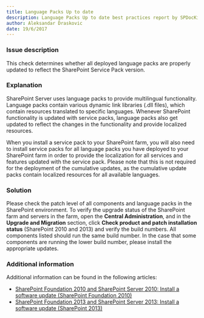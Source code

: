 ```yaml
---
title: Language Packs Up to date
description: Language Packs Up to date best practices report by SPDocKit determines whether all deployed language packs are properly updated to reflect the SharePoint Service Pack version.
author: Aleksandar Draskovic
date: 19/6/2017
---
```

### Issue description
This check determines whether all deployed language packs are properly updated to reflect the SharePoint Service Pack version.
### Explanation
SharePoint Server uses language packs to provide multilingual functionality. Language packs contain various dynamic link libraries (.dll files), which contain resources translated to specific languages. Whenever SharePoint functionality is updated with service packs, language packs also get updated to reflect the changes in the functionality and provide localized resources.

When you install a service pack to your SharePoint farm, you will also need to install service packs for all language packs you have deployed to your SharePoint farm in order to provide the localization for all services and features updated with the service pack. Please note that this is not required for the deployment of the cumulative updates, as the cumulative update packs contain localized resources for all available languages.
### Solution
Please check the patch level of all components and language packs in the SharePoint environment. To verify the upgrade status of the SharePoint farm and servers in the farm, open the **Central Administration**, and in the **Upgrade and Migration** section, click **Check product and patch installation status** (SharePoint 2010 and 2013) and verify the build numbers. All components listed should run the same build number. In the case that some components are running the lower build number, please install the appropriate updates.
### Additional information 
Additional information can be found in the following articles:
* [SharePoint Foundation 2010 and SharePoint Server 2010: Install a software update (SharePoint Foundation 2010)](https://technet.microsoft.com/en-us/library/ff806325(v=office.14).aspx)
* [SharePoint Foundation 2013 and SharePoint Server 2013: Install a software update (SharePoint 2013)](https://technet.microsoft.com/en-us/library/ff806338.aspx) 